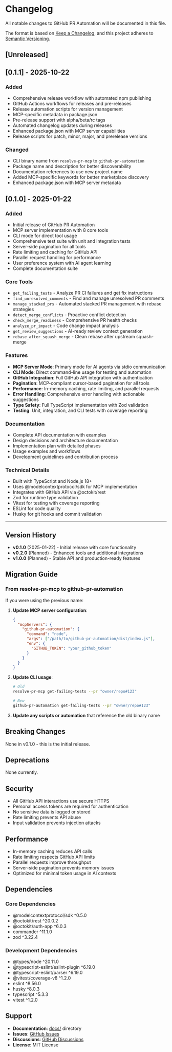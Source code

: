 # Changelog

All notable changes to GitHub PR Automation will be documented in this file.

The format is based on [Keep a Changelog](https://keepachangelog.com/en/1.0.0/),
and this project adheres to [Semantic Versioning](https://semver.org/spec/v2.0.0.html).

## [Unreleased]

## [0.1.1] - 2025-10-22

### Added
- Comprehensive release workflow with automated npm publishing
- GitHub Actions workflows for releases and pre-releases
- Release automation scripts for version management
- MCP-specific metadata in package.json
- Pre-release support with alpha/beta/rc tags
- Automated changelog updates during releases
- Enhanced package.json with MCP server capabilities
- Release scripts for patch, minor, major, and prerelease versions

### Changed
- CLI binary name from `resolve-pr-mcp` to `github-pr-automation`
- Package name and description for better discoverability
- Documentation references to use new project name
- Added MCP-specific keywords for better marketplace discovery
- Enhanced package.json with MCP server metadata

## [0.1.0] - 2025-01-22

### Added
- Initial release of GitHub PR Automation
- MCP server implementation with 8 core tools
- CLI mode for direct tool usage
- Comprehensive test suite with unit and integration tests
- Server-side pagination for all tools
- Rate limiting and caching for GitHub API
- Parallel request handling for performance
- User preference system with AI agent learning
- Complete documentation suite

### Core Tools
- `get_failing_tests` - Analyze PR CI failures and get fix instructions
- `find_unresolved_comments` - Find and manage unresolved PR comments
- `manage_stacked_prs` - Automated stacked PR management with rebase strategies
- `detect_merge_conflicts` - Proactive conflict detection
- `check_merge_readiness` - Comprehensive PR health checks
- `analyze_pr_impact` - Code change impact analysis
- `get_review_suggestions` - AI-ready review context generation
- `rebase_after_squash_merge` - Clean rebase after upstream squash-merge

### Features
- **MCP Server Mode**: Primary mode for AI agents via stdio communication
- **CLI Mode**: Direct command-line usage for testing and automation
- **GitHub Integration**: Full GitHub API integration with authentication
- **Pagination**: MCP-compliant cursor-based pagination for all tools
- **Performance**: In-memory caching, rate limiting, and parallel requests
- **Error Handling**: Comprehensive error handling with actionable suggestions
- **Type Safety**: Full TypeScript implementation with Zod validation
- **Testing**: Unit, integration, and CLI tests with coverage reporting

### Documentation
- Complete API documentation with examples
- Design decisions and architecture documentation
- Implementation plan with detailed phases
- Usage examples and workflows
- Development guidelines and contribution process

### Technical Details
- Built with TypeScript and Node.js 18+
- Uses @modelcontextprotocol/sdk for MCP implementation
- Integrates with GitHub API via @octokit/rest
- Zod for runtime type validation
- Vitest for testing with coverage reporting
- ESLint for code quality
- Husky for git hooks and commit validation

---

## Version History

- **v0.1.0** (2025-01-22) - Initial release with core functionality
- **v0.2.0** (Planned) - Enhanced tools and additional integrations
- **v1.0.0** (Planned) - Stable API and production-ready features

## Migration Guide

### From resolve-pr-mcp to github-pr-automation

If you were using the previous name:

1. **Update MCP server configuration**:
   ```json
   {
     "mcpServers": {
       "github-pr-automation": {
         "command": "node",
         "args": ["/path/to/github-pr-automation/dist/index.js"],
         "env": {
           "GITHUB_TOKEN": "your_github_token"
         }
       }
     }
   }
   ```

2. **Update CLI usage**:
   ```bash
   # Old
   resolve-pr-mcp get-failing-tests --pr "owner/repo#123"
   
   # New
   github-pr-automation get-failing-tests --pr "owner/repo#123"
   ```

3. **Update any scripts or automation** that reference the old binary name

## Breaking Changes

None in v0.1.0 - this is the initial release.

## Deprecations

None currently.

## Security

- All GitHub API interactions use secure HTTPS
- Personal access tokens are required for authentication
- No sensitive data is logged or stored
- Rate limiting prevents API abuse
- Input validation prevents injection attacks

## Performance

- In-memory caching reduces API calls
- Rate limiting respects GitHub API limits
- Parallel requests improve throughput
- Server-side pagination prevents memory issues
- Optimized for minimal token usage in AI contexts

## Dependencies

### Core Dependencies
- @modelcontextprotocol/sdk ^0.5.0
- @octokit/rest ^20.0.2
- @octokit/auth-app ^6.0.3
- commander ^11.1.0
- zod ^3.22.4

### Development Dependencies
- @types/node ^20.11.0
- @typescript-eslint/eslint-plugin ^6.19.0
- @typescript-eslint/parser ^6.19.0
- @vitest/coverage-v8 ^1.2.0
- eslint ^8.56.0
- husky ^8.0.3
- typescript ^5.3.3
- vitest ^1.2.0

## Support

- **Documentation**: [docs/](./docs/) directory
- **Issues**: [GitHub Issues](https://github.com/jmalicki/github-pr-automation/issues)
- **Discussions**: [GitHub Discussions](https://github.com/jmalicki/github-pr-automation/discussions)
- **License**: MIT License

